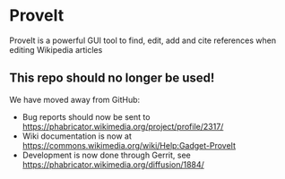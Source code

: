 # ProveIt

ProveIt is a powerful GUI tool to find, edit, add and cite references when editing Wikipedia articles

## This repo should no longer be used!

We have moved away from GitHub:
* Bug reports should now be sent to https://phabricator.wikimedia.org/project/profile/2317/
* Wiki documentation is now at https://commons.wikimedia.org/wiki/Help:Gadget-ProveIt
* Development is now done through Gerrit, see https://phabricator.wikimedia.org/diffusion/1884/